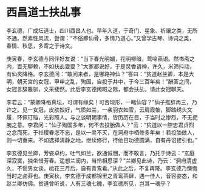 # 西昌道士扶乩事

李玄德，广成坛道士，四川西昌人也。早年入道，于奇门、星象、祈禳之类，无所不通。然素性风流，尝谓：“不俗即仙骨，多情乃道心。”又曾学古琴、诗词之类，春情、秋思，多寄之于诗文。

庚寅春，李玄德与同伴好友说：“当下春光明媚，花明柳暗，莺啼燕语。然书斋之内，百无聊赖，不如扶乩耍耍？”大家都说好，于是焚香请神，许久，米筛抖动，有仙灵降格。李玄德问：“敢问来者，是哪路神仙？”答曰：“贫道赵兰卿，本是大明，朝天宫的女冠，甲申之乱，殉国，自投于井中，于今三百年矣！”酬答之间，女冠言辞雅驯，文采斐然。此后李玄德闲暇之际，都会扶乩，请此女冠聊天。

李君云：“蒙卿降格真坛，可谓有缘矣！可否现形，一睹仙容？”仙子推辞再三，乃许之。见一女冠，皮肤姣好，气质如兰，一袭羽衣如雪，云肩霞帔，脚踏绣头文履，环佩玎珰，光彩照人。与之谈明朝事情，皆历历在目，于当时之惨烈，不无扼腕之意。李君问：“仙子殉国多年，何不去投胎做人？”云：“贫道以一腔忠君贞烈之念而死，于社稷眷恋不忘，是以一灵不灭，在洞府中栖修多年矣！若投胎做人，则一切重来。不如选择清静之地，继续修行，待他日功德圆满，自有丹诏接引也。”

李玄德见兰卿，芳姿卓约，吐气如兰，欲通诚悃，而不敢言，乃托于诗云：“玄庭深寂寞，独坐惜芳春。遥想兰闺内，当怜相思深？”兰卿见此诗，乃云：“洞府清虚久，不惯男女谈。桃花三月后，自有青鸾看。”从此之后，不复再降。李玄德乃懊悔当时之卤莽也。庚寅秋，李玄德于成都锦里之青鸾茶肆，遇一佳人，音容姿态，和赵兰卿仿佛。贫道曾听说，人有三魂七魄，李玄德所见，岂其一魂乎？
